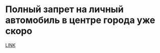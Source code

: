 # Полный запрет на личный автомобиль в центре города уже скоро



[LINK](https://varlamov.ru/1491773.html)